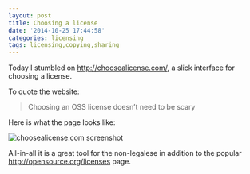 ```yaml
---
layout: post
title: Choosing a license
date: '2014-10-25 17:44:58'
categories: licensing
tags: licensing,copying,sharing
---
```


Today I stumbled on <http://choosealicense.com/>, a slick interface for
choosing a license.

To quote the website:

> Choosing an OSS license doesn’t need to be scary

Here is what the page looks like:

![choosealicense.com screenshot](/img/2014-10-25-choosealicense.png)

All-in-all it is a great tool for the non-legalese in addition to the popular
<http://opensource.org/licenses> page.
